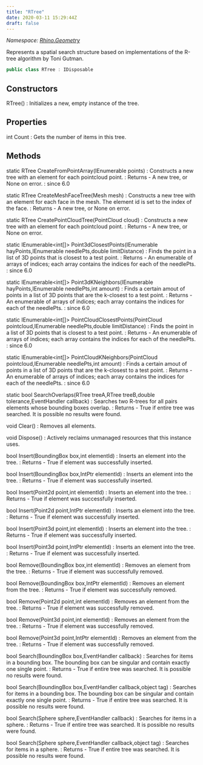 ```yaml
---
title: "RTree"
date: 2020-03-11 15:29:44Z
draft: false
---
```


*Namespace: [Rhino.Geometry](../)*

Represents a spatial search structure based on implementations of the
   R-tree algorithm by Toni Gutman.
```cs
public class RTree : IDisposable
```
## Constructors

RTree()
: Initializes a new, empty instance of the tree.
## Properties

int Count
: Gets the number of items in this tree.
## Methods

static RTree CreateFromPointArray(IEnumerable<Point3d> points)
: Constructs a new tree with an element for each pointcloud point.
: Returns - A new tree, or None on error.
: since 6.0

static RTree CreateMeshFaceTree(Mesh mesh)
: Constructs a new tree with an element for each face in the mesh.
     The element id is set to the index of the face.
: Returns - A new tree, or None on error.

static RTree CreatePointCloudTree(PointCloud cloud)
: Constructs a new tree with an element for each pointcloud point.
: Returns - A new tree, or None on error.

static IEnumerable<int[]> Point3dClosestPoints(IEnumerable<Point3d> hayPoints,IEnumerable<Point3d> needlePts,double limitDistance)
: Finds the point in a list of 3D points that is closest to a test point.
: Returns - An enumerable of arrays of indices; each array contains the indices for each of the needlePts.
: since 6.0

static IEnumerable<int[]> Point3dKNeighbors(IEnumerable<Point3d> hayPoints,IEnumerable<Point3d> needlePts,int amount)
: Finds a certain amout of points in a list of 3D points that are the k-closest to a test point.
: Returns - An enumerable of arrays of indices; each array contains the indices for each of the needlePts.
: since 6.0

static IEnumerable<int[]> PointCloudClosestPoints(PointCloud pointcloud,IEnumerable<Point3d> needlePts,double limitDistance)
: Finds the point in a list of 3D points that is closest to a test point.
: Returns - An enumerable of arrays of indices; each array contains the indices for each of the needlePts.
: since 6.0

static IEnumerable<int[]> PointCloudKNeighbors(PointCloud pointcloud,IEnumerable<Point3d> needlePts,int amount)
: Finds a certain amout of points in a list of 3D points that are the k-closest to a test point.
: Returns - An enumerable of arrays of indices; each array contains the indices for each of the needlePts.
: since 6.0

static bool SearchOverlaps(RTree treeA,RTree treeB,double tolerance,EventHandler<RTreeEventArgs> callback)
: Searches two R-trees for all pairs elements whose bounding boxes overlap.
: Returns - True if entire tree was searched.  It is possible no results were found.

void Clear()
: Removes all elements.

void Dispose()
: Actively reclaims unmanaged resources that this instance uses.

bool Insert(BoundingBox box,int elementId)
: Inserts an element into the tree.
: Returns - True if element was successfully inserted.

bool Insert(BoundingBox box,IntPtr elementId)
: Inserts an element into the tree.
: Returns - True if element was successfully inserted.

bool Insert(Point2d point,int elementId)
: Inserts an element into the tree.
: Returns - True if element was successfully inserted.

bool Insert(Point2d point,IntPtr elementId)
: Inserts an element into the tree.
: Returns - True if element was successfully inserted.

bool Insert(Point3d point,int elementId)
: Inserts an element into the tree.
: Returns - True if element was successfully inserted.

bool Insert(Point3d point,IntPtr elementId)
: Inserts an element into the tree.
: Returns - True if element was successfully inserted.

bool Remove(BoundingBox box,int elementId)
: Removes an element from the tree.
: Returns - True if element was successfully removed.

bool Remove(BoundingBox box,IntPtr elementId)
: Removes an element from the tree.
: Returns - True if element was successfully removed.

bool Remove(Point2d point,int elementId)
: Removes an element from the tree.
: Returns - True if element was successfully removed.

bool Remove(Point3d point,int elementId)
: Removes an element from the tree.
: Returns - True if element was successfully removed.

bool Remove(Point3d point,IntPtr elementId)
: Removes an element from the tree.
: Returns - True if element was successfully removed.

bool Search(BoundingBox box,EventHandler<RTreeEventArgs> callback)
: Searches for items in a bounding box.
     The bounding box can be singular and contain exactly one single point.
: Returns - True if entire tree was searched. It is possible no results were found.

bool Search(BoundingBox box,EventHandler<RTreeEventArgs> callback,object tag)
: Searches for items in a bounding box.
     The bounding box can be singular and contain exactly one single point.
: Returns - True if entire tree was searched. It is possible no results were found.

bool Search(Sphere sphere,EventHandler<RTreeEventArgs> callback)
: Searches for items in a sphere.
: Returns - True if entire tree was searched. It is possible no results were found.

bool Search(Sphere sphere,EventHandler<RTreeEventArgs> callback,object tag)
: Searches for items in a sphere.
: Returns - True if entire tree was searched. It is possible no results were found.
